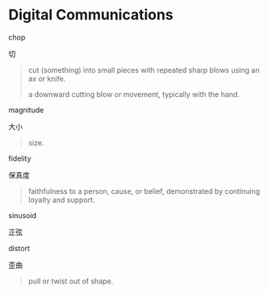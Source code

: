 # Digital Communications

chop

切

> cut \(something\) into small pieces with repeated sharp blows using an ax or knife.
>
> a downward cutting blow or movement, typically with the hand.

magnitude

大小

> size.

fidelity

保真度

> faithfulness to a person, cause, or belief, demonstrated by continuing loyalty and support.

sinusoid

正弦

distort

歪曲

> pull or twist out of shape.

